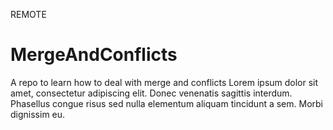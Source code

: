 REMOTE
# MergeAndConflicts
A repo to learn how to deal with merge and conflicts
Lorem ipsum dolor sit amet, consectetur adipiscing elit. Donec venenatis sagittis interdum. Phasellus congue risus sed nulla elementum aliquam tincidunt a sem. Morbi dignissim eu.
